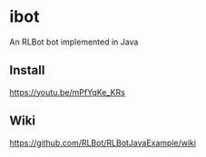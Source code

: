 # ibot
An RLBot bot implemented in Java

## Install

https://youtu.be/mPfYqKe_KRs

## Wiki

https://github.com/RLBot/RLBotJavaExample/wiki
